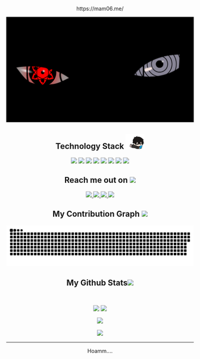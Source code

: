 <p align="center">
 https://mam06.me/  
</p align="center">
<img src="https://github.com/mam-06/mam-06/blob/main/images/newbg(1).png" />

<p align="center">

</p>

<h2 align="center">Technology Stack <img src="https://github.com/mam-06/mam-06/blob/main/images/laptop.gif" width="50"></h2>

<p align="center">
<img src="https://img.shields.io/badge/-java-E34A86?style=flat-square&logo=java"/>
<img src="https://img.shields.io/badge/-Python-00599C?style=flat-square&logo=python"/>
<img src="https://img.shields.io/badge/-PHP-E34F26?style=flat-square&logo=php"/>
<img src="https://img.shields.io/badge/-CodeIgniter-1572B6?style=flat-square&logo=codeigniter"/>
<img src="https://img.shields.io/badge/-Bootstrap-563D7C?style=flat-square&logo=bootstrap"/>
<img src="https://img.shields.io/badge/-MySQL-black?style=flat-square&logo=mysql"/>
<img src="https://img.shields.io/badge/-Git-black?style=flat-square&logo=git"/>
<img src="https://img.shields.io/badge/-GitHub-black?style=flat-square&logo=github"/>
</p>

<h2 align="center">Reach me out on <img src="https://media.tenor.com/B1tV14bHvNMAAAAi/anime.gif" width="50"></h2>

<p align="center">
<a href="https://www.instagram.com/mam.06_">
<img src="https://img.shields.io/badge/-MAM-purple?style=flat-square&logo=instagram&logoColor=white&link=https://www.instagram.com/mam.06_/"/>
<a href="mailto: khotib.bul@gmail.com">
 <img src="https://img.shields.io/badge/-khotib.bul-c14438?style=flat-square&logo=Gmail&logoColor=white&link=mailto:khotib.bul@gmail.com"/>
</a>
<a href="https://www.linkedin.com/in/mam06/">
 <img src="https://img.shields.io/badge/-mam06-blue?style=flat-square&logo=Linkedin&logoColor=white&link=https://www.linkedin.com/in/mam06/"/>
</a>
 <a href="https://twitter.com/MAM06_">
 <img src="https://img.shields.io/badge/-mam06_-blue?style=flat-square&logo=twitter&logoColor=white&link=https://twitter.com/MAM06_"/>
</a>
</p>


<h2 align="center">
  My Contribution Graph <img src="https://media.giphy.com/media/xUA7aZeLE2e0P7Znz2/giphy.gif" width="50">
</h2>
<p align="center">
  <img src="https://github.com/mam-06/mam-06/raw/output/github-contribution-grid-snake.svg" alt="snake"></center>
</p>

<h2 align="center">
  My Github Stats<img src="https://media.tenor.com/RY9NX67klacAAAAi/sad-cute.gif" width="50">
</h2>
 
<br>

<p align = "center">
  <img  src = "https://github-readme-stats.vercel.app/api?username=mam-06&show_icons=true&theme=radical&line_height=27">
  <img src = "https://github-readme-stats.vercel.app/api/top-langs/?username=mam-06&hide=html,css,java,shaderlab,kotlin,hlsl&theme=radical">
</p>

<p align = "center">
 <img  src="https://github-readme-streak-stats.herokuapp.com/?user=mam-06&show_icons=true&locale=en&layout=compact&theme=radical&line_height=0" />
</p> 

<p align = "center">
 <img src="https://activity-graph.herokuapp.com/graph?username=mam-06&theme=redical">
</p> 
<hr>
<p align="center">Hoamm....</p>
